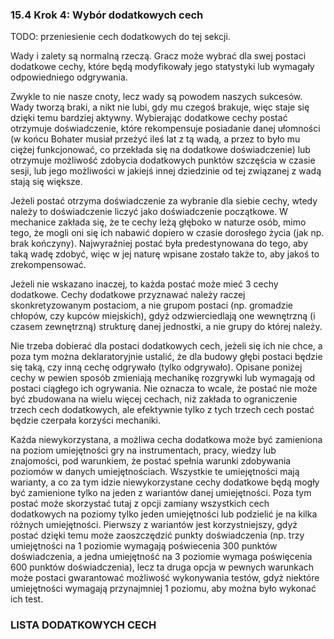 ### 15.4 Krok 4: Wybór dodatkowych cech

TODO: przeniesienie cech dodatkowych do tej sekcji.

Wady i zalety są normalną rzeczą. Gracz może wybrać dla swej postaci dodatkowe cechy, które będą modyfikowały jego statystyki lub wymagały odpowiedniego odgrywania. 

Zwykle to nie nasze cnoty, lecz wady są powodem naszych sukcesów. Wady tworzą braki, a nikt nie lubi, gdy mu czegoś brakuje, więc staje się dzięki temu bardziej aktywny. Wybierając dodatkowe cechy postać otrzymuje doświadczenie, które rekompensuje posiadanie danej ułomności (w końcu Bohater musiał przeżyć ileś lat z tą wadą, a przez to było mu ciężej funkcjonować, co przekłada się na dodatkowe doświadczenie) lub otrzymuje możliwość zdobycia dodatkowych punktów szczęścia w czasie sesji, lub jego możliwości w jakiejś innej dziedzinie od tej związanej z wadą stają się większe.

Jeżeli postać otrzyma doświadczenie za wybranie dla siebie cechy, wtedy należy to doświadczenie liczyć jako doświadczenie początkowe. W mechanice zakłada się, że te cechy leżą głęboko w naturze osób, mimo tego, że mogli oni się ich nabawić dopiero w czasie dorosłego życia (jak np. brak kończyny). Najwyraźniej postać była predestynowana do tego, aby taką wadę zdobyć, więc w jej naturę wpisane zostało także to, aby jakoś to zrekompensować. 

Jeżeli nie wskazano inaczej, to każda postać może mieć 3 cechy dodatkowe. Cechy dodatkowe przyznawać należy raczej skonkretyzowanym postaciom, a nie grupom postaci (np. gromadzie chłopów, czy kupców miejskich), gdyż odzwierciedlają one wewnętrzną (i czasem zewnętrzną) strukturę danej jednostki, a nie grupy do której należy. 

Nie trzeba dobierać dla postaci dodatkowych cech, jeżeli się ich nie chce, a poza tym można deklaratoryjnie ustalić, że dla budowy głębi postaci będzie się taką, czy inną cechę odgrywało (tylko odgrywało). Opisane poniżej cechy w pewien sposób zmieniają mechanikę rozgrywki lub wymagają od postaci ciągłego ich ogrywania. Nie oznacza to wcale, że postać nie może być zbudowana na wielu więcej cechach, niż zakłada to ograniczenie trzech cech dodatkowych, ale efektywnie tylko z tych trzech cech postać będzie czerpała korzyści mechaniki. 

Każda niewykorzystana, a możliwa cecha dodatkowa może być zamieniona na poziom umiejętności gry na instrumentach, pracy, wiedzy lub znajomości, pod warunkiem, że postać spełnia warunki zdobywania poziomów w danych umiejętnościach. Wszystkie te umiejętności mają warianty, a co za tym idzie niewykorzystane cechy dodatkowe będą mogły być zamienione tylko na jeden z wariantów danej umiejętności. Poza tym postać może skorzystać tutaj z opcji zamiany wszystkich cech dodatkowych na poziomy tylko jeden umiejętności lub podzielić je na kilka różnych umiejętności. Pierwszy z wariantów jest korzystniejszy, gdyż postać dzięki temu może zaoszczędzić punkty doświadczenia (np. trzy umiejętności na 1 poziomie wymagają poświecenia 300 punktów doświadczenia, a jedna umiejętność na 3 poziomie wymaga poświęcenia 600 punktów doświadczenia), lecz ta druga opcja w pewnych warunkach może postaci gwarantować możliwość wykonywania testów, gdyż niektóre umiejętności wymagają przynajmniej 1 poziomu, aby można było wykonać ich test.  

### LISTA DODATKOWYCH CECH